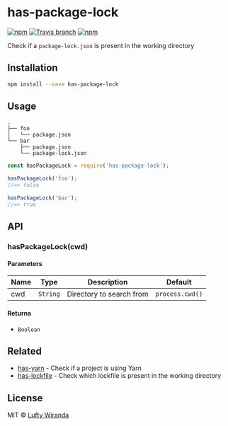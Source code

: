 # has-package-lock

[![npm](https://img.shields.io/npm/v/has-package-lock.svg?style=flat-square)](https://www.npmjs.com/package/has-package-lock)
[![Travis branch](https://img.shields.io/travis/luftywiranda13/has-package-lock/master.svg?style=flat-square)](https://travis-ci.org/luftywiranda13/has-package-lock)
[![npm](https://img.shields.io/npm/dm/has-package-lock.svg?style=flat-square)](https://npm-stat.com/charts.html?package=has-package-lock&from=2016-04-01)

Check if a `package-lock.json` is present in the working directory

## Installation

```sh
npm install --save has-package-lock
```

## Usage

```
.
├── foo
│   └── package.json
└── bar
    ├── package.json
    └── package-lock.json
```

```js
const hasPackageLock = require('has-package-lock');

hasPackageLock('foo');
//=> false

hasPackageLock('bar');
//=> true
```

## API

### hasPackageLock(cwd) 

#### Parameters

| Name | Type | Description | Default |
| ---- | ---- | ----------- | -------- |
| cwd | `String` | Directory to search from | `process.cwd()` |

#### Returns

- `Boolean`

## Related

- [has-yarn](https://github.com/sindresorhus/has-yarn) - Check if a project is using Yarn
- [has-lockfile](https://github.com/luftywiranda13/has-lockfile) - Check which lockfile is present in the working directory

## License

MIT &copy; [Lufty Wiranda](https://www.instagram.com/luftywiranda13)
